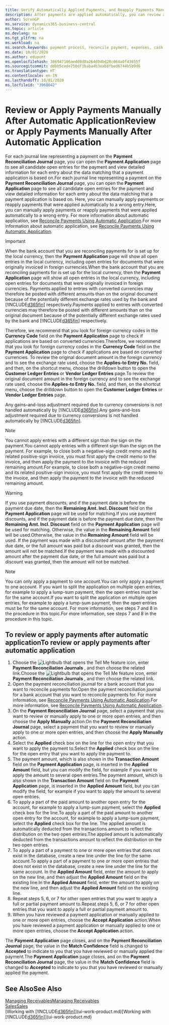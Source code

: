```yaml
---
title: Verify Automatically Applied Payments, and Reapply Payments Manually | Microsoft Docs
description: After payments are applied automatically, you can review all the entries for a payment and manually reapply those that were applied incorrectly.
author: SorenGP
ms.service: dynamics365-business-central
ms.topic: article
ms.devlang: na
ms.tgt_pltfrm: na
ms.workload: na
ms.search.keywords: payment process, reconcile payment, expenses, cash receipts
ms.date: 10/01/2020
ms.author: edupont
ms.openlocfilehash: 386947106aedd8d0a264d04bd28c064a0f43655f
ms.sourcegitcommit: ddbb5cede750df1baba4b3eab8fbed6744b5b9d6
ms.translationtype: HT
ms.contentlocale: en-IN
ms.lasthandoff: 10/01/2020
ms.locfileid: "3960042"
---
```

# <a name="review-or-apply-payments-manually-after-automatic-application"></a><span data-ttu-id="87d5c-103">Review or Apply Payments Manually After Automatic Application</span><span class="sxs-lookup"><span data-stu-id="87d5c-103">Review or Apply Payments Manually After Automatic Application</span></span>
<span data-ttu-id="87d5c-104">For each journal line representing a payment on the **Payment Reconciliation Journal** page, you can open the **Payment Application** page to see all candidate open entries for the payment and view detailed information for each entry about the data matching that a payment application is based on.</span><span class="sxs-lookup"><span data-stu-id="87d5c-104">For each journal line representing a payment on the **Payment Reconciliation Journal** page, you can open the **Payment Application** page to see all candidate open entries for the payment and view detailed information for each entry about the data matching that a payment application is based on.</span></span> <span data-ttu-id="87d5c-105">Here, you can manually apply payments or reapply payments that were applied automatically to a wrong entry.</span><span class="sxs-lookup"><span data-stu-id="87d5c-105">Here, you can manually apply payments or reapply payments that were applied automatically to a wrong entry.</span></span> <span data-ttu-id="87d5c-106">For more information about automatic application, see [Reconcile Payments Using Automatic Application](receivables-how-reconcile-payments-auto-application.md).</span><span class="sxs-lookup"><span data-stu-id="87d5c-106">For more information about automatic application, see [Reconcile Payments Using Automatic Application](receivables-how-reconcile-payments-auto-application.md).</span></span>

> [!IMPORTANT]  
>   <span data-ttu-id="87d5c-107">When the bank account that you are reconciling payments for is set up for the local currency, then the **Payment Application** page will show all open entries in the local currency, including open entries for documents that were originally invoiced in foreign currencies.</span><span class="sxs-lookup"><span data-stu-id="87d5c-107">When the bank account that you are reconciling payments for is set up for the local currency, then the **Payment Application** page will show all open entries in the local currency, including open entries for documents that were originally invoiced in foreign currencies.</span></span> <span data-ttu-id="87d5c-108">Payments applied to entries with converted currencies may therefore be posted with different amounts than on the original document because of the potentially different exchange rates used by the bank and [!INCLUDE[d365fin](includes/d365fin_md.md)] respectively.</span><span class="sxs-lookup"><span data-stu-id="87d5c-108">Payments applied to entries with converted currencies may therefore be posted with different amounts than on the original document because of the potentially different exchange rates used by the bank and [!INCLUDE[d365fin](includes/d365fin_md.md)] respectively.</span></span>

<span data-ttu-id="87d5c-109">Therefore, we recommend that you look for foreign currency codes in the **Currency Code** field on the **Payment Application** page to check if applications are based on converted currencies.</span><span class="sxs-lookup"><span data-stu-id="87d5c-109">Therefore, we recommend that you look for foreign currency codes in the **Currency Code** field on the **Payment Application** page to check if applications are based on converted currencies.</span></span> <span data-ttu-id="87d5c-110">To review the original document amount in the foreign currency and to see the exchange rate used, choose the **Applies-to Entry No.** field, and then, on the shortcut menu, choose the drilldown button to open the **Customer Ledger Entries** or **Vendor Ledger Entries** page.</span><span class="sxs-lookup"><span data-stu-id="87d5c-110">To review the original document amount in the foreign currency and to see the exchange rate used, choose the **Applies-to Entry No.** field, and then, on the shortcut menu, choose the drilldown button to open the **Customer Ledger Entries** or **Vendor Ledger Entries** page.</span></span>

<span data-ttu-id="87d5c-111">Any gains-and-loss adjustment required due to currency conversions is not handled automatically by [!INCLUDE[d365fin](includes/d365fin_md.md)].</span><span class="sxs-lookup"><span data-stu-id="87d5c-111">Any gains-and-loss adjustment required due to currency conversions is not handled automatically by [!INCLUDE[d365fin](includes/d365fin_md.md)].</span></span>

> [!NOTE]  
>   <span data-ttu-id="87d5c-112">You cannot apply entries with a different sign than the sign on the payment.</span><span class="sxs-lookup"><span data-stu-id="87d5c-112">You cannot apply entries with a different sign than the sign on the payment.</span></span> <span data-ttu-id="87d5c-113">For example, to close both a negative-sign credit memo and its related positive-sign invoice, you must first apply the credit memo to the invoice, and then apply the payment to the invoice with the reduced remaining amount.</span><span class="sxs-lookup"><span data-stu-id="87d5c-113">For example, to close both a negative-sign credit memo and its related positive-sign invoice, you must first apply the credit memo to the invoice, and then apply the payment to the invoice with the reduced remaining amount.</span></span>

> [!WARNING]  
>   <span data-ttu-id="87d5c-114">If you use payment discounts, and if the payment date is before the payment due date, then the **Remaining Amt. Incl. Discount** field on the **Payment Application** page will be used for matching.</span><span class="sxs-lookup"><span data-stu-id="87d5c-114">If you use payment discounts, and if the payment date is before the payment due date, then the **Remaining Amt. Incl. Discount** field on the **Payment Application** page will be used for matching.</span></span> <span data-ttu-id="87d5c-115">Otherwise, the value in the **Remaining Amount** field will be used.</span><span class="sxs-lookup"><span data-stu-id="87d5c-115">Otherwise, the value in the **Remaining Amount** field will be used.</span></span> <span data-ttu-id="87d5c-116">If the payment was made with a discounted amount after the payment due date, or the full amount was paid but a discount was granted, then the amount will not be matched.</span><span class="sxs-lookup"><span data-stu-id="87d5c-116">If the payment was made with a discounted amount after the payment due date, or the full amount was paid but a discount was granted, then the amount will not be matched.</span></span>

> [!NOTE]  
>   <span data-ttu-id="87d5c-117">You can only apply a payment to one account.</span><span class="sxs-lookup"><span data-stu-id="87d5c-117">You can only apply a payment to one account.</span></span> <span data-ttu-id="87d5c-118">If you want to split the application on multiple open entries, for example to apply a lump-sum payment, then the open entries must be for the same account.</span><span class="sxs-lookup"><span data-stu-id="87d5c-118">If you want to split the application on multiple open entries, for example to apply a lump-sum payment, then the open entries must be for the same account.</span></span> <span data-ttu-id="87d5c-119">For more information, see steps 7 and 8 in the procedure in this topic.</span><span class="sxs-lookup"><span data-stu-id="87d5c-119">For more information, see steps 7 and 8 in the procedure in this topic.</span></span>

## <a name="to-review-or-apply-payments-after-automatic-application"></a><span data-ttu-id="87d5c-120">To review or apply payments after automatic application</span><span class="sxs-lookup"><span data-stu-id="87d5c-120">To review or apply payments after automatic application</span></span>
1. <span data-ttu-id="87d5c-121">Choose the ![Lightbulb that opens the Tell Me feature](media/ui-search/search_small.png "Tell me what you want to do") icon, enter **Payment Reconciliation Journals** , and then choose the related link.</span><span class="sxs-lookup"><span data-stu-id="87d5c-121">Choose the ![Lightbulb that opens the Tell Me feature](media/ui-search/search_small.png "Tell me what you want to do") icon, enter **Payment Reconciliation Journals** , and then choose the related link.</span></span>
2. <span data-ttu-id="87d5c-122">Open the payment reconciliation journal for a bank account that you want to reconcile payments for.</span><span class="sxs-lookup"><span data-stu-id="87d5c-122">Open the payment reconciliation journal for a bank account that you want to reconcile payments for.</span></span> <span data-ttu-id="87d5c-123">For more information, see [Reconcile Payments Using Automatic Application](receivables-how-reconcile-payments-auto-application.md).</span><span class="sxs-lookup"><span data-stu-id="87d5c-123">For more information, see [Reconcile Payments Using Automatic Application](receivables-how-reconcile-payments-auto-application.md).</span></span>
3. <span data-ttu-id="87d5c-124">On the **Payment Reconciliation Journal** page, select a payment that you want to review or manually apply to one or more open entries, and then choose the **Apply Manually** action.</span><span class="sxs-lookup"><span data-stu-id="87d5c-124">On the **Payment Reconciliation Journal** page, select a payment that you want to review or manually apply to one or more open entries, and then choose the **Apply Manually** action.</span></span>
4. <span data-ttu-id="87d5c-125">Select the **Applied** check box on the line for the open entry that you want to apply the payment to.</span><span class="sxs-lookup"><span data-stu-id="87d5c-125">Select the **Applied** check box on the line for the open entry that you want to apply the payment to.</span></span>
5. <span data-ttu-id="87d5c-126">The payment amount, which is also shown in the **Transaction Amount** field on the **Payment Application** page, is inserted in the **Applied Amount** field, but you can modify the field, for example if you want to apply the amount to several open entries.</span><span class="sxs-lookup"><span data-stu-id="87d5c-126">The payment amount, which is also shown in the **Transaction Amount** field on the **Payment Application** page, is inserted in the **Applied Amount** field, but you can modify the field, for example if you want to apply the amount to several open entries.</span></span>
6. <span data-ttu-id="87d5c-127">To apply a part of the paid amount to another open entry for the account, for example to apply a lump-sum payment, select the **Applied** check box for the line.</span><span class="sxs-lookup"><span data-stu-id="87d5c-127">To apply a part of the paid amount to another open entry for the account, for example to apply a lump-sum payment, select the **Applied** check box for the line.</span></span> <span data-ttu-id="87d5c-128">The applied amount is automatically deducted from the transactions amount to reflect the distribution on the two open entries.</span><span class="sxs-lookup"><span data-stu-id="87d5c-128">The applied amount is automatically deducted from the transactions amount to reflect the distribution on the two open entries.</span></span>
7. <span data-ttu-id="87d5c-129">To apply a part of a payment to one or more open entries that does not exist in the database, create a new line under the line for the same account.</span><span class="sxs-lookup"><span data-stu-id="87d5c-129">To apply a part of a payment to one or more open entries that does not exist in the database, create a new line under the line for the same account.</span></span> <span data-ttu-id="87d5c-130">In the **Applied Amount** field, enter the amount to apply on the new line, and then adjust the **Applied Amount** field on the existing line.</span><span class="sxs-lookup"><span data-stu-id="87d5c-130">In the **Applied Amount** field, enter the amount to apply on the new line, and then adjust the **Applied Amount** field on the existing line.</span></span>
8. <span data-ttu-id="87d5c-131">Repeat steps 5, 6, or 7 for other open entries that you want to apply a full or partial payment amount to.</span><span class="sxs-lookup"><span data-stu-id="87d5c-131">Repeat steps 5, 6, or 7 for other open entries that you want to apply a full or partial payment amount to.</span></span>
9. <span data-ttu-id="87d5c-132">When you have reviewed a payment application or manually applied to one or more open entries, choose the **Accept Application** action.</span><span class="sxs-lookup"><span data-stu-id="87d5c-132">When you have reviewed a payment application or manually applied to one or more open entries, choose the **Accept Application** action.</span></span>

<span data-ttu-id="87d5c-133">The **Payment Application** page  closes, and on the **Payment Reconciliation Journal** page, the value in the **Match Confidence** field is changed to **Accepted** to indicate to you that you have reviewed or manually applied the payment.</span><span class="sxs-lookup"><span data-stu-id="87d5c-133">The **Payment Application** page  closes, and on the **Payment Reconciliation Journal** page, the value in the **Match Confidence** field is changed to **Accepted** to indicate to you that you have reviewed or manually applied the payment.</span></span>

## <a name="see-also"></a><span data-ttu-id="87d5c-134">See Also</span><span class="sxs-lookup"><span data-stu-id="87d5c-134">See Also</span></span>
[<span data-ttu-id="87d5c-135">Managing Receivables</span><span class="sxs-lookup"><span data-stu-id="87d5c-135">Managing Receivables</span></span>](receivables-manage-receivables.md)  
[<span data-ttu-id="87d5c-136">Sales</span><span class="sxs-lookup"><span data-stu-id="87d5c-136">Sales</span></span>](sales-manage-sales.md)  
<span data-ttu-id="87d5c-137">[Working with [!INCLUDE[d365fin](includes/d365fin_md.md)]](ui-work-product.md)</span><span class="sxs-lookup"><span data-stu-id="87d5c-137">[Working with [!INCLUDE[d365fin](includes/d365fin_md.md)]](ui-work-product.md)</span></span>
